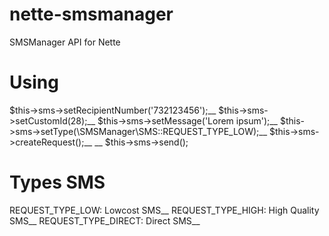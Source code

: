 # nette-smsmanager
SMSManager API for Nette

# Using
$this->sms->setRecipientNumber('732123456');__
$this->sms->setCustomId(28);__
$this->sms->setMessage('Lorem ipsum');__
$this->sms->setType(\SMSManager\SMS::REQUEST_TYPE_LOW);__
$this->sms->createRequest();__
__
$this->sms->send();

# Types SMS
REQUEST_TYPE_LOW: Lowcost SMS__
REQUEST_TYPE_HIGH: High Quality SMS__
REQUEST_TYPE_DIRECT: Direct SMS__
